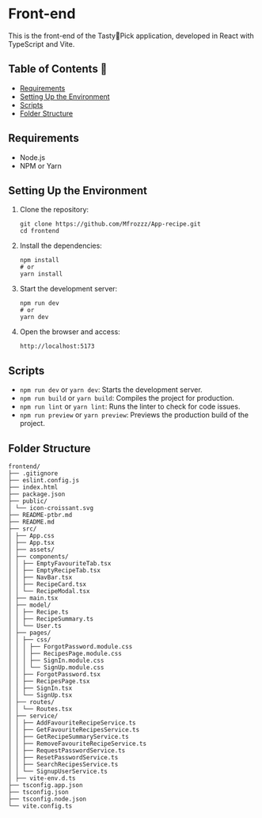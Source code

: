 # Front-end

This is the front-end of the Tasty🥐Pick application, developed in React with TypeScript and Vite.

## Table of Contents 📄
* [Requirements](#requirements)
* [Setting Up the Environment](#setting-up-the-environment)
* [Scripts](#scripts)
* [Folder Structure](#folder-structure)

## <span id="requirements">Requirements</span>

- Node.js
- NPM or Yarn

## <span id="setting-up-the-environment">Setting Up the Environment</span>

1. Clone the repository:
    ```shell
    git clone https://github.com/Mfrozzz/App-recipe.git
    cd frontend
    ```

2. Install the dependencies:
    ```shell
    npm install
    # or
    yarn install
    ```

3. Start the development server:
    ```shell
    npm run dev
    # or
    yarn dev
    ```

4. Open the browser and access:
    ```
    http://localhost:5173
    ```

## <span id="scripts">Scripts</span>

- `npm run dev` or `yarn dev`: Starts the development server.
- `npm run build` or `yarn build`: Compiles the project for production.
- `npm run lint` or `yarn lint`: Runs the linter to check for code issues.
- `npm run preview` or `yarn preview`: Previews the production build of the project.

## <span id="folder-structure">Folder Structure</span>
```
frontend/ 
├── .gitignore 
├── eslint.config.js 
├── index.html 
├── package.json 
├── public/ 
│ └── icon-croissant.svg 
├── README-ptbr.md 
├── README.md 
├── src/ 
│ ├── App.css 
│ ├── App.tsx 
│ ├── assets/ 
│ ├── components/ 
│ │ ├── EmptyFavouriteTab.tsx 
│ │ ├── EmptyRecipeTab.tsx 
│ │ ├── NavBar.tsx 
│ │ ├── RecipeCard.tsx 
│ │ └── RecipeModal.tsx 
│ ├── main.tsx 
│ ├── model/ 
│ │ ├── Recipe.ts 
│ │ ├── RecipeSummary.ts 
│ │ └── User.ts 
│ ├── pages/ 
│ │ ├── css/ 
│ │ │ ├── ForgotPassword.module.css 
│ │ │ ├── RecipesPage.module.css 
│ │ │ ├── SignIn.module.css 
│ │ │ └── SignUp.module.css 
│ │ ├── ForgotPassword.tsx 
│ │ ├── RecipesPage.tsx 
│ │ ├── SignIn.tsx 
│ │ └── SignUp.tsx 
│ ├── routes/ 
│ │ └── Routes.tsx 
│ ├── service/ 
│ │ ├── AddFavouriteRecipeService.ts 
│ │ ├── GetFavouriteRecipesService.ts 
│ │ ├── GetRecipeSummaryService.ts 
│ │ ├── RemoveFavouriteRecipeService.ts 
│ │ ├── RequestPasswordService.ts 
│ │ ├── ResetPasswordService.ts 
│ │ ├── SearchRecipesService.ts 
│ │ └── SignupUserService.ts 
│ ├── vite-env.d.ts 
├── tsconfig.app.json 
├── tsconfig.json 
├── tsconfig.node.json 
└── vite.config.ts
```